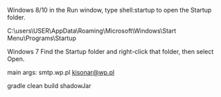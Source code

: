 Windows 8/10 in the Run window, type shell:startup to open the Startup folder.

C:\\users\USER\AppData\Roaming\Microsoft\Windows\Start Menu\Programs\Startup

Windows 7 Find the Startup folder and right-click that folder, then select Open.

main args: smtp.wp.pl kisonar@wp.pl <password>

gradle clean build shadowJar